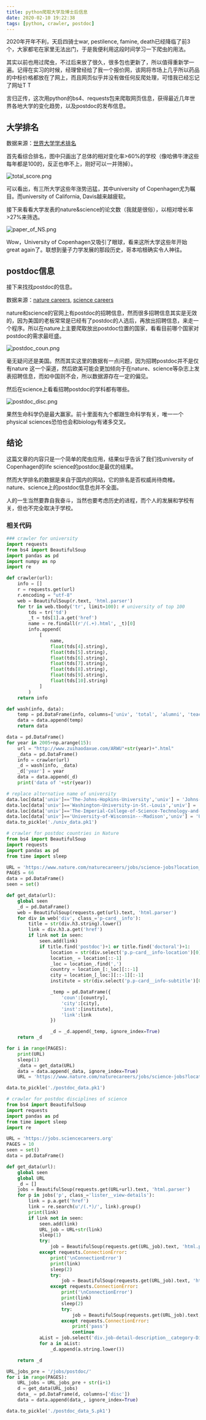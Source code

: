 ```yaml
---
title: python爬取大学及博士后信息
date: 2020-02-10 19:22:38
tags: [python, crawler, postdoc]
---
```


2020年开年不利，天启四骑士war, pestilence, famine, death已经降临了前3个，大家都宅在家里无法出门，于是我便利用这段时间学习一下爬虫的用法。

其实以前也用过爬虫，不过后来放了很久，很多包也更新了，所以值得重新学一遍。记得在实习的时候，经理曾经给了我一个报价网，该网将市场上几乎所以药品的中标价格都放在了网上，而且网页似乎并没有做任何反爬处理，可惜我已经忘记了网址T T

言归正传，这次用python的bs4、requests包来爬取网页信息，获得最近几年世界各地大学的变化趋势，以及postdoc的发布信息。

## 大学排名
数据来源：[世界大学学术排名](http://www.zuihaodaxue.com/ARWU2019.html)

首先看综合排名，图中只画出了总体的相对变化率>60%的学校（像哈佛牛津这些每年都是100的，反正也申不上，刚好可以一并筛掉）。

![total_score.png](https://i.loli.net/2020/02/10/1SWRxUrfwkhPoY8.png)

可以看出，有三所大学这些年涨势迅猛，其中university of Copenhagen尤为瞩目。而university of California, Davis越来越疲软。

接下来看看大学发表的nature&science的论文数（我就是很俗），以相对增长率>27%来筛选。

![paper_of_NS.png](https://i.loli.net/2020/02/10/yRVXsbuj4Yr8iTL.png)

Wow，University of Copenhagen又吸引了眼球，看来这所大学这些年开始great again了。联想到量子力学发展的那段历史，哥本哈根确实令人神往。

## postdoc信息

接下来找找postdoc的信息。

数据来源：[nature careers](https://www.nature.com/naturecareers/jobs/science-jobs), [science careers](https://jobs.sciencecareers.org/jobs/postdoc/)

nature和science的官网上有postdoc的招聘信息，然而很多招聘信息其实是无效的，因为美国的老板常常是已经有了postdoc的人选后，再放出招聘信息，来走一个程序。所以在nature上主要爬取放出postdoc位置的国家，看看目前哪个国家对postdoc的需求最旺盛。

![postdoc_coun.png](https://i.loli.net/2020/02/10/f41WmVl9onLURjK.png)

毫无疑问还是美国。然而其实这里的数据有一点问题，因为招聘postdoc并不是仅有nature
这一个渠道，然后欧美可能会更加倾向于在nature、science等杂志上发表招聘信息，而如中国则不会，所以数据源存在一定的偏见。

然后在science上看看招聘postdoc的学科都有哪些。

![postdoc_disc.png](https://i.loli.net/2020/02/10/FioMQB6yCnGsK7J.png)

果然生命科学仍是最大赢家。前十里面有九个都跟生命科学有关，唯一一个physical sciences恐怕也会和biology有诸多交叉。

## 结论

这篇文章的内容只是一个简单的爬虫应用，结果似乎告诉了我们找university of Copenhagen的life science的postdoc是最优的结果。

然而大学排名的数据是来自于国内的网站，它的排名是否权威尚待商榷。nature、science上的postdoc信息也并不全面。

人的一生当然要靠自我奋斗，当然也要考虑历史的进程，而个人的发展和学校有关，但也不完全取决于学校。

### 相关代码

```python
### crawler for university
import requests
from bs4 import BeautifulSoup
import pandas as pd
import numpy as np
import re

def crawler(url):
    info = []
    r = requests.get(url)
    r.encoding = "utf-8"
    web = BeautifulSoup(r.text, 'html.parser')
    for tr in web.tbody('tr', limit=100): # university of top 100
        tds = tr('td')
        _t = tds[1].a.get('href')
        name = re.findall(r'/(.+).html', _t)[0]
        info.append(
            [
                name,
                float(tds[4].string),
                float(tds[5].string),
                float(tds[6].string),
                float(tds[7].string),
                float(tds[8].string),
                float(tds[9].string),
                float(tds[10].string)
            ]
        )
    return info

def wash(info, data):
    temp = pd.DataFrame(info, columns=['univ', 'total', 'alumni', 'teaching', 'cited', 'N&S', 'international', 'avg'])
    data = data.append(temp)
    return data

data = pd.DataFrame()
for year in 2005+np.arange(15):
    url = "http://www.zuihaodaxue.com/ARWU"+str(year)+".html"
    _data = pd.DataFrame()
    info = crawler(url)
    _d = wash(info, _data)
    _d['year'] = year
    data = data.append(_d)
    print('data of '+str(year))

# replace alternative name of university
data.loc[data['univ']=='The-Johns-Hopkins-University','univ'] = 'Johns-Hopkins-University'
data.loc[data['univ']=='Washington-University-in-St.-Louis','univ'] = 'Washington-University-in-St-Louis'
data.loc[data['univ']=='The-Imperial-College-of-Science-Technology-and-Medicine','univ'] = 'Imperial-College-London'
data.loc[data['univ']=='University-of-Wisconsin---Madison','univ'] = 'University-of-Wisconsin-Madison'
data.to_pickle('./univ_data.pk1')
```

```python
# crawler for postdoc countries in Nature
from bs4 import BeautifulSoup
import requests
import pandas as pd
from time import sleep

URL = 'https://www.nature.com/naturecareers/jobs/science-jobs?location_range=25&sort=newest&page=1'
PAGES = 66
data = pd.DataFrame()
seen = set()

def get_data(url):
    global seen
    _d = pd.DataFrame()
    web = BeautifulSoup(requests.get(url).text, 'html.parser')
    for div in web('div', class_='p-card__info'):
        title = str(div.h3.string).lower()
        link = div.h3.a.get('href')
        if link not in seen:
            seen.add(link)
            if title.find('postdoc')+1 or title.find('doctoral')+1:
                location = str(div.select('p.p-card__info-location')[0].get_text())
                location_ = location[::-1]
                _loc = location_.find(',')
                country = location_[:_loc][::-1]
                city = location_[_loc:][::-1][:-1]
                institute = str(div.select('p.p-card__info-subtitle')[0].get_text())

                _temp = pd.DataFrame({
                    'coun':[country],
                    'city':[city],
                    'inst':[institute],
                    'link':link
                })

                _d = _d.append(_temp, ignore_index=True)
    return _d

for i in range(PAGES):
    print(URL)
    sleep(1)
    _data = get_data(URL)
    data = data.append(_data, ignore_index=True)
    URL = 'https://www.nature.com/naturecareers/jobs/science-jobs?location_range=25&sort=newest&page='+str(i+2)

data.to_pickle('./postdoc_data.pk1')
```

```python
# crawler for postdoc disciplines of science
from bs4 import BeautifulSoup
import requests
import pandas as pd
from time import sleep
import re

URL = 'https://jobs.sciencecareers.org'
PAGES = 10
seen = set()
data = pd.DataFrame()

def get_data(url):
    global seen
    global URL
    _d = []
    jobs = BeautifulSoup(requests.get(URL+url).text, 'html.parser')
    for p in jobs('p', class_='lister__view-details'):
        link = p.a.get('href')
        link = re.search(u'/(.*)/', link).group()
        print(link)
        if link not in seen:
            seen.add(link)
            URL_job = URL+str(link)
            sleep(1)
            try:
                job = BeautifulSoup(requests.get(URL_job).text, 'html.parser')
            except requests.ConnectionError:
                print('\nConnectionError')
                print(link)
                sleep(2)
                try:
                    job = BeautifulSoup(requests.get(URL_job).text, 'html.parser')
                except requests.ConnectionError:
                    print('\nConnectionError')
                    print(link)
                    sleep(2)
                    try:
                        job = BeautifulSoup(requests.get(URL_job).text, 'html.parser')
                    except requests.ConnectionError:
                        print('pass')
                        continue
            aList = job.select('div.job-detail-description__category-Discipline')[0].dd('a')
            for a in aList:
                _d.append(a.string.lower())

    return _d

URL_jobs_pre = '/jobs/postdoc/'
for i in range(PAGES):
    URL_jobs = URL_jobs_pre + str(i+1)
    d = get_data(URL_jobs)
    data_ = pd.DataFrame(d, columns=['disc'])
    data = data.append(data_, ignore_index=True)

data.to_pickle('./postdoc_data_S.pk1')
```
